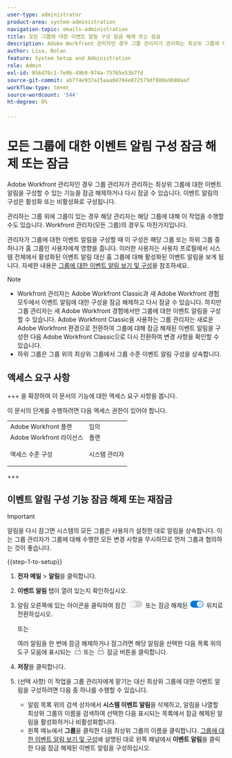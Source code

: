 ```yaml
---
user-type: administrator
product-area: system-administration
navigation-topic: emails-administration
title: 모든 그룹에 대한 이벤트 알림 구성 잠금 해제 또는 잠금
description: Adobe Workfront 관리자인 경우 그룹 관리자가 관리하는 최상위 그룹에 대한 이벤트 알림을 구성할 수 있는 기능을 잠금 해제하거나 다시 잠글 수 있습니다. 이벤트 알림의 구성은 활성화 또는 비활성화로 구성됩니다.
author: Lisa, Nolan
feature: System Setup and Administration
role: Admin
exl-id: 056d76c1-7e9b-49b9-974a-75765e53b7fd
source-git-commit: ab774e937a15aaa04704e872579df880a9b80aaf
workflow-type: tm+mt
source-wordcount: '544'
ht-degree: 0%

---
```


# 모든 그룹에 대한 이벤트 알림 구성 잠금 해제 또는 잠금

Adobe Workfront 관리자인 경우 그룹 관리자가 관리하는 최상위 그룹에 대한 이벤트 알림을 구성할 수 있는 기능을 잠금 해제하거나 다시 잠글 수 있습니다. 이벤트 알림의 구성은 활성화 또는 비활성화로 구성됩니다.

관리하는 그룹 위에 그룹이 있는 경우 해당 관리자는 해당 그룹에 대해 이 작업을 수행할 수도 있습니다. Workfront 관리자(모든 그룹)의 경우도 마찬가지입니다.

관리자가 그룹에 대한 이벤트 알림을 구성할 때 이 구성은 해당 그룹 또는 하위 그룹 중 하나가 홈 그룹인 사용자에게 영향을 줍니다. 이러한 사용자는 사용자 프로필에서 시스템 전체에서 활성화된 이벤트 알림 대신 홈 그룹에 대해 활성화된 이벤트 알림을 보게 됩니다. 자세한 내용은 [그룹에 대한 이벤트 알림 보기 및 구성](../../../administration-and-setup/manage-groups/create-and-manage-groups/view-and-configure-event-notifications-group.md)을 참조하세요.

>[!NOTE]
>
>* Workfront 관리자는 Adobe Workfront Classic과 새 Adobe Workfront 경험 모두에서 이벤트 알림에 대한 구성을 잠금 해제하고 다시 잠글 수 있습니다. 하지만 그룹 관리자는 새 Adobe Workfront 경험에서만 그룹에 대한 이벤트 알림을 구성할 수 있습니다. Adobe Workfront Classic을 사용하는 그룹 관리자는 새로운 Adobe Workfront 환경으로 전환하여 그룹에 대해 잠금 해제된 이벤트 알림을 구성한 다음 Adobe Workfront Classic으로 다시 전환하여 변경 사항을 확인할 수 있습니다.
>* 하위 그룹은 그룹 위의 최상위 그룹에서 그룹 수준 이벤트 알림 구성을 상속합니다.
>

## 액세스 요구 사항

+++ 을 확장하여 이 문서의 기능에 대한 액세스 요구 사항을 봅니다.

이 문서의 단계를 수행하려면 다음 액세스 권한이 있어야 합니다.

<table style="table-layout:auto"> 
 <col> 
 <col> 
 <tbody> 
  <tr> 
   <td role="rowheader">Adobe Workfront 플랜</td> 
   <td>임의</td> 
  </tr> 
  <tr> 
   <td role="rowheader">Adobe Workfront 라이선스</td> 
   <td>플랜</td> 
  </tr> 
  <tr> 
   <td role="rowheader">액세스 수준 구성</td> 
   <td> <p>시스템 관리자</p> </td> 
  </tr> 
 </tbody> 
</table>

+++

## 이벤트 알림 구성 기능 잠금 해제 또는 재잠금

>[!IMPORTANT]
>
>알림을 다시 잠그면 시스템의 모든 그룹은 사용자가 설정한 대로 알림을 상속합니다. 이는 그룹 관리자가 그룹에 대해 수행한 모든 변경 사항을 무시하므로 먼저 그룹과 협의하는 것이 좋습니다.

{{step-1-to-setup}}

1. **전자 메일** > **알림**&#x200B;을 클릭합니다.

1. **이벤트 알림** 탭이 열려 있는지 확인하십시오.
1. 알림 오른쪽에 있는 아이콘을 클릭하여 잠긴 ![잠금 아이콘](assets/lock-toggle-button.png) 또는 잠금 해제된 ![잠금 해제 아이콘](assets/unlock-toggle-button.png) 위치로 전환하십시오.

   또는

   여러 알림을 한 번에 잠금 해제하거나 잠그려면 해당 알림을 선택한 다음 목록 위의 도구 모음에 표시되는 ![잠금 해제 아이콘](assets/unlock-icon-toolbar.png) 또는 ![잠금 아이콘](assets/lock-icon-locked-qs.png) 잠금 버튼을 클릭합니다.

1. **저장**&#x200B;을 클릭합니다.
1. (선택 사항) 이 작업을 그룹 관리자에게 맡기는 대신 최상위 그룹에 대한 이벤트 알림을 구성하려면 다음 중 하나를 수행할 수 있습니다.

   * 알림 목록 위의 검색 상자에서 **시스템 이벤트 알림**&#x200B;을 삭제하고, 알림을 나열할 최상위 그룹의 이름을 검색하여 선택한 다음 표시되는 목록에서 잠금 해제된 알림을 활성화하거나 비활성화합니다.
   * 왼쪽 메뉴에서 **그룹**&#x200B;을 클릭한 다음 최상위 그룹의 이름을 클릭합니다. [그룹에 대한 이벤트 알림 보기 및 구성](../../../administration-and-setup/manage-groups/create-and-manage-groups/view-and-configure-event-notifications-group.md)에 설명된 대로 왼쪽 패널에서 **이벤트 알림**&#x200B;을 클릭한 다음 잠금 해제된 이벤트 알림을 구성하십시오.
